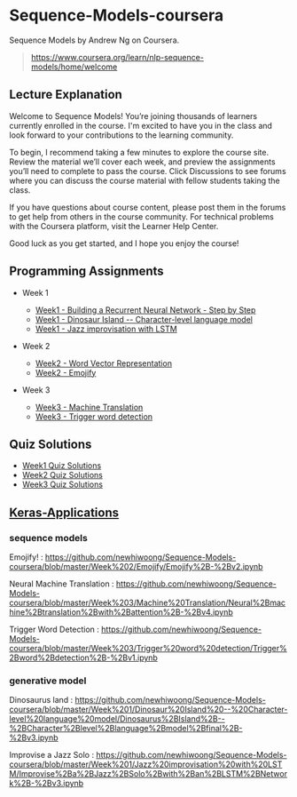 # Sequence-Models-coursera

Sequence Models by Andrew Ng on Coursera.  
> https://www.coursera.org/learn/nlp-sequence-models/home/welcome

## Lecture Explanation

Welcome to Sequence Models! You’re joining thousands of learners currently enrolled in the course. I'm excited to have you in the class and look forward to your contributions to the learning community.

To begin, I recommend taking a few minutes to explore the course site. Review the material we’ll cover each week, and preview the assignments you’ll need to complete to pass the course. Click Discussions to see forums where you can discuss the course material with fellow students taking the class.

If you have questions about course content, please post them in the forums to get help from others in the course community. For technical problems with the Coursera platform, visit the Learner Help Center.

Good luck as you get started, and I hope you enjoy the course!

## Programming Assignments
- Week 1
	- [Week1 - Building a Recurrent Neural Network - Step by Step](https://github.com/newhiwoong/Sequence-Models-coursera/blob/master/Week%201/Building%20a%20Recurrent%20Neural%20Network%20-%20Step%20by%20Step/Building%2Ba%2BRecurrent%2BNeural%2BNetwork%2B-%2BStep%2Bby%2BStep%2B-%2Bv3.ipynb)
	- [Week1 - Dinosaur Island -- Character-level language model](https://github.com/newhiwoong/Sequence-Models-coursera/blob/master/Week%201/Dinosaur%20Island%20--%20Character-level%20language%20model/Dinosaurus%2BIsland%2B--%2BCharacter%2Blevel%2Blanguage%2Bmodel%2Bfinal%2B-%2Bv3.ipynb)
	- [Week1 - Jazz improvisation with LSTM](https://github.com/newhiwoong/Sequence-Models-coursera/blob/master/Week%201/Jazz%20improvisation%20with%20LSTM/Improvise%2Ba%2BJazz%2BSolo%2Bwith%2Ban%2BLSTM%2BNetwork%2B-%2Bv3.ipynb)

- Week 2
	- [Week2 - Word Vector Representation](https://github.com/newhiwoong/Sequence-Models-coursera/blob/master/Week%202/Word%20Vector%20Representation/Operations%2Bon%2Bword%2Bvectors%2B-%2Bv2.ipynb)
	- [Week2 - Emojify](https://github.com/newhiwoong/Sequence-Models-coursera/blob/master/Week%202/Emojify/Emojify%2B-%2Bv2.ipynb)

- Week 3
	- [Week3 - Machine Translation](https://github.com/newhiwoong/Sequence-Models-coursera/blob/master/Week%203/Machine%20Translation/Neural%2Bmachine%2Btranslation%2Bwith%2Battention%2B-%2Bv4.ipynb)
	- [Week3 - Trigger word detection](https://github.com/newhiwoong/Sequence-Models-coursera/blob/master/Week%203/Trigger%20word%20detection/Trigger%2Bword%2Bdetection%2B-%2Bv1.ipynb)

## Quiz Solutions

- [Week1 Quiz Solutions](https://github.com/newhiwoong/Sequence-Models-coursera/tree/master/Week%201/%ED%80%B4%EC%A6%88)
- [Week2 Quiz Solutions](https://github.com/newhiwoong/Sequence-Models-coursera/tree/master/Week%202/%ED%80%B4%EC%A6%88)
- [Week3 Quiz Solutions](https://github.com/newhiwoong/Sequence-Models-coursera/tree/master/Week%203/%ED%80%B4%EC%A6%88)


## [Keras-Applications](https://github.com/newhiwoong/Keras-Applications)

### sequence models
Emojify! : https://github.com/newhiwoong/Sequence-Models-coursera/blob/master/Week%202/Emojify/Emojify%2B-%2Bv2.ipynb

Neural Machine Translation : https://github.com/newhiwoong/Sequence-Models-coursera/blob/master/Week%203/Machine%20Translation/Neural%2Bmachine%2Btranslation%2Bwith%2Battention%2B-%2Bv4.ipynb

Trigger Word Detection : https://github.com/newhiwoong/Sequence-Models-coursera/blob/master/Week%203/Trigger%20word%20detection/Trigger%2Bword%2Bdetection%2B-%2Bv1.ipynb

### generative model 

Dinosaurus land : https://github.com/newhiwoong/Sequence-Models-coursera/blob/master/Week%201/Dinosaur%20Island%20--%20Character-level%20language%20model/Dinosaurus%2BIsland%2B--%2BCharacter%2Blevel%2Blanguage%2Bmodel%2Bfinal%2B-%2Bv3.ipynb

Improvise a Jazz Solo : https://github.com/newhiwoong/Sequence-Models-coursera/blob/master/Week%201/Jazz%20improvisation%20with%20LSTM/Improvise%2Ba%2BJazz%2BSolo%2Bwith%2Ban%2BLSTM%2BNetwork%2B-%2Bv3.ipynb
